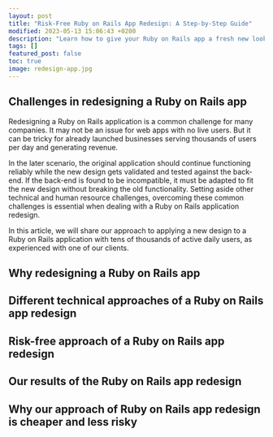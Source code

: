 ```yaml
---
layout: post
title: "Risk-Free Ruby on Rails App Redesign: A Step-by-Step Guide"
modified: 2023-05-13 15:06:43 +0200
description: "Learn how to give your Ruby on Rails app a fresh new look without risking your business. Our guide walks you through the process step-by-step to ensure a smooth and successful redesign."
tags: []
featured_post: false
toc: true
image: redesign-app.jpg
---
```


## Challenges in redesigning a Ruby on Rails app

Redesigning a Ruby on Rails application is a common challenge for many companies. It may not be an issue for web apps with no live users. But it can be tricky for already launched businesses serving thousands of users per day and generating revenue.

In the later scenario, the original application should continue functioning reliably while the new design gets validated and tested against the back-end. If the back-end is found to be incompatible, it must be adapted to fit the new design without breaking the old functionality. Setting aside other technical and human resource challenges, overcoming these common challenges is essential when dealing with a Ruby on Rails application redesign.

In this article, we will share our approach to applying a new design to a Ruby on Rails application with tens of thousands of active daily users, as experienced with one of our clients.

## Why redesigning a Ruby on Rails app

## Different technical approaches of a Ruby on Rails app redesign

## Risk-free approach of a Ruby on Rails app redesign

## Our results of the Ruby on Rails app redesign

## Why our approach of Ruby on Rails app redesign is cheaper and less risky
